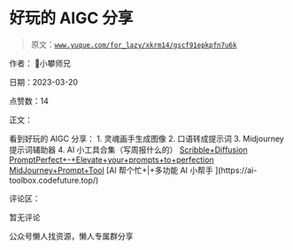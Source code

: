 # 好玩的 AIGC 分享

> 原文：[`www.yuque.com/for_lazy/xkrm14/gscf91epkpfn7u6k`](https://www.yuque.com/for_lazy/xkrm14/gscf91epkpfn7u6k)



作者： 📌小攀师兄



日期：2023-03-20



点赞数：14

<ne-card data-card-name="hr" data-card-type="block" id="PTp7e" data-event-boundary="card">

正文：



看到好玩的 AIGC 分享： 1\. 灵魂画手生成图像 2\. 口语转成提示词 3\. Midjourney 提示词辅助器 4\. AI 小工具合集（写周报什么的） [Scribble+Diffusion](https://scribblediffusion.com) [PromptPerfect+-+Elevate+your+prompts+to+perfection](https://promptperfect.jinaai.cn) [MidJourney+Prompt+Tool](https://prompt.noonshot.com/midjourney) [AI 帮个忙+|+多功能 AI 小帮手 ](https://ai- toolbox.codefuture.top/)

<ne-card data-card-name="hr" data-card-type="block" id="tgqGn" data-event-boundary="card">

评论区：



暂无评论

<ne-card data-card-name="hr" data-card-type="block" id="O52fj" data-event-boundary="card">

公众号懒人找资源，懒人专属群分享

</ne-card></ne-card></ne-card>